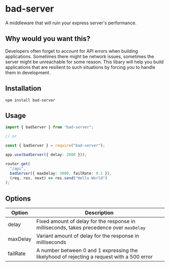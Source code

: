 # bad-server

A middleware that will ruin your express server's performance.

## Why would you want this?

Developers often forget to account for API errors when building applications. Sometimes there might be network issues, sometimes the server might be unreachable for some reason. This libary will help you build applications that are resilient to such situations by forcing you to handle them in development.

## Installation

`npm install bad-server`

## Usage

```ts
import { badServer } from "bad-server";

// or

const { badServer } = require("bad-server");
```

```ts
app.use(badServer({ delay: 2000 }));

router.get(
  "/api",
  badServer({ maxDelay: 3000, failRate: 0.1 }),
  (req, res, next) => res.send("Hello World")
);
```

## Options

| Option   | Description                                                                                |
| -------- | ------------------------------------------------------------------------------------------ |
| delay    | Fixed amount of delay for the response in milliseconds, takes precedence over `maxDelay`   |
| maxDelay | Variant amount of delay for the response in milliseconds                                   |
| failRate | A number between 0 and 1 expressing the likelyhood of rejecting a request with a 500 error |
